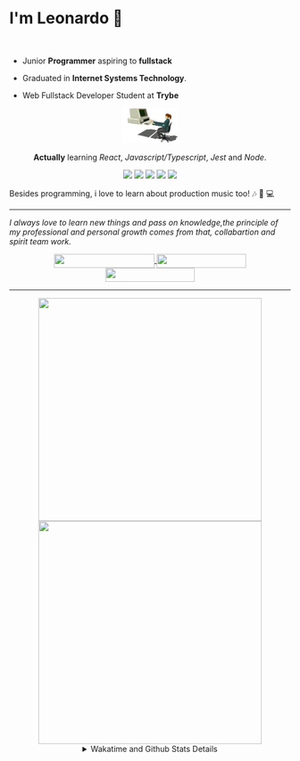 # I'm Leonardo 🌈
<p align="center">
<img src="https://upload.wikimedia.org/wikipedia/en/thumb/0/05/Flag_of_Brazil.svg/1200px-Flag_of_Brazil.svg.png" width=20 height=15 / >
<img src="https://upload.wikimedia.org/wikipedia/commons/2/2b/Bandeira_do_estado_de_S%C3%A3o_Paulo.svg" width=20 height=15 / >
</p>

- Junior <b>Programmer</b> aspiring to <b>fullstack</b>

- Graduated in <b>Internet Systems Technology</b>.

- Web Fullstack Developer Student at <b>Trybe</b>

<div align="center">

<img src="./img/computer.gif" width="100px">

**Actually** learning _React_, _Javascript/Typescript_, _Jest_ and  _Node_. 

</div>
       
<p align="center">
<img src="https://badges.aleen42.com/src/react.svg">
<img src="https://badges.aleen42.com/src/javascript.svg">
<img src="https://badges.aleen42.com/src/typescript.svg">
<img src="https://badges.aleen42.com/src/jest_1.svg">
<img src="https://badges.aleen42.com/src/node.svg">
<br>
</p>

Besides programming, i love to learn about production music too! :notes: :musical_keyboard: :computer:

* * *

<i>I always love to learn new things and pass on knowledge,the principle of my professional and personal growth comes from that, collabartion and spirit team work.</i><br>

<div align="center">
       
<a href="https://www.linkedin.com/in/lcds90/">
  <img align="center" src="https://img.shields.io/static/v1?logo=linkedin&label=linkedin&message=lcds90&color=blue&style=for-the-badge" height=25 width=180/>
</a>
<a href="http://lcds.me">
  <img align="center" src="https://img.shields.io/static/v1?&label=Portflio&message=site&color=green&style=for-the-badge" height=25 width=160/>
</a>
<a href="mailto:lcds90@gmail.com">
  <img align="center" src="https://img.shields.io/static/v1?&logo=gmail&label=Send&message=Email&color=red&style=for-the-badge" height=25 width=160/>
</a>
       
</div>

* * *

<div align="center">
<a href="https://github.com/lcds90/">
  <img align="center" src="https://github-readme-stats.vercel.app/api/top-langs/?username=lcds90&langs_count=10&theme=gruvbox&layout=compact&include_all_commits=true" height="400px" width="400px"/>
</a>
<a href="https://wakatime.com/@lcds90">
  <img align="center" src="https://github-readme-stats.vercel.app/api/wakatime?username=lcds90&theme=gruvbox&layout=compact" height="400px" width="400px"/>
</a>
       
<details>
       <summary>Wakatime and Github Stats Details</summary>
       <div align="justify">
              
<!--START_SECTION:waka-->
![Profile Views](http://img.shields.io/badge/Profile%20Views-0-blue)

**🐱 My Github Data** 

> 🏆 651 Contributions in the Year 2021
 > 
> 📦 531.0 kB Used in Github's Storage 
 > 
> 💼 Opted to Hire
 > 
> 📜 49 Public Repositories 
 > 
> 🔑 40 Private Repositories  
 > 
**I'm a Night 🦉** 

```text
🌞 Morning    85 commits     ████░░░░░░░░░░░░░░░░░░░░░   16.93% 
🌆 Daytime    151 commits    ███████░░░░░░░░░░░░░░░░░░   30.08% 
🌃 Evening    137 commits    ██████░░░░░░░░░░░░░░░░░░░   27.29% 
🌙 Night      129 commits    ██████░░░░░░░░░░░░░░░░░░░   25.7%

```
📅 **I'm Most Productive on Saturday** 

```text
Monday       97 commits     ████░░░░░░░░░░░░░░░░░░░░░   19.32% 
Tuesday      74 commits     ███░░░░░░░░░░░░░░░░░░░░░░   14.74% 
Wednesday    39 commits     ██░░░░░░░░░░░░░░░░░░░░░░░   7.77% 
Thursday     34 commits     █░░░░░░░░░░░░░░░░░░░░░░░░   6.77% 
Friday       56 commits     ██░░░░░░░░░░░░░░░░░░░░░░░   11.16% 
Saturday     108 commits    █████░░░░░░░░░░░░░░░░░░░░   21.51% 
Sunday       94 commits     ████░░░░░░░░░░░░░░░░░░░░░   18.73%

```


📊 **This Week I Spent My Time On** 

```text
⌚︎ Time Zone: America/Sao_Paulo

💬 Programming Languages: 
CSS                      4 hrs 6 mins        █████████░░░░░░░░░░░░░░░░   35.69% 
JavaScript               3 hrs 49 mins       ████████░░░░░░░░░░░░░░░░░   33.24% 
JSX                      2 hrs 7 mins        ████░░░░░░░░░░░░░░░░░░░░░   18.47% 
JSON                     39 mins             █░░░░░░░░░░░░░░░░░░░░░░░░   5.7% 
HTML                     22 mins             ░░░░░░░░░░░░░░░░░░░░░░░░░   3.3%

🔥 Editors: 
VS Code                  11 hrs 29 mins      █████████████████████████   100.0%

🐱‍💻 Projects: 
sd-013-a-project-trivia-r6 hrs 55 mins       ███████████████░░░░░░░░░░   60.26% 
localizalabs-react-develo2 hrs 48 mins       ██████░░░░░░░░░░░░░░░░░░░   24.44% 
sd-013-a-project-trybewal1 hr 20 mins        ███░░░░░░░░░░░░░░░░░░░░░░   11.73% 
Unknown Project          21 mins             ░░░░░░░░░░░░░░░░░░░░░░░░░   3.17% 
sd-013-a-project-movie-ca2 mins              ░░░░░░░░░░░░░░░░░░░░░░░░░   0.4%

💻 Operating System: 
Linux                    11 hrs 29 mins      █████████████████████████   100.0%

```

**I Mostly Code in JavaScript** 

```text
JavaScript               31 repos            █████████░░░░░░░░░░░░░░░░   37.8% 
TypeScript               15 repos            ████░░░░░░░░░░░░░░░░░░░░░   18.29% 
HTML                     14 repos            ████░░░░░░░░░░░░░░░░░░░░░   17.07% 
CSS                      6 repos             █░░░░░░░░░░░░░░░░░░░░░░░░   7.32% 
PHP                      5 repos             █░░░░░░░░░░░░░░░░░░░░░░░░   6.1%

```


**Timeline**

![Chart not found](https://raw.githubusercontent.com/lcds90/lcds90/main/charts/bar_graph.png) 


 Last Updated on 10/09/2021
<!--END_SECTION:waka-->
              
              
   </div>
</details>
       
       
</div>
